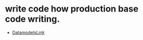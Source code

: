 # write code how production base code writing.

- [DatamodelsLink](https://app.eraser.io/workspace/LLemoUBZuLfNp3sZhLJx?origin=share)
